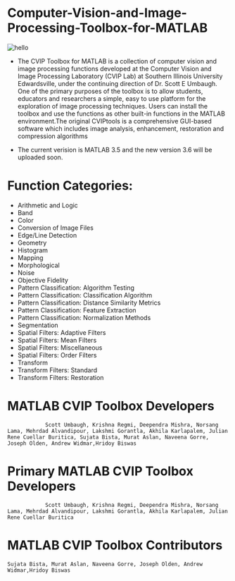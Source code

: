 # Computer-Vision-and-Image-Processing-Toolbox-for-MATLAB
![hello](https://user-images.githubusercontent.com/53453731/91340649-f7b5f400-e79d-11ea-9ffb-9fa647607451.png)

* The CVIP Toolbox for MATLAB is a collection of computer vision and image processing functions developed at the Computer Vision and Image Processing Laboratory (CVIP Lab) at Southern Illinois University Edwardsville, under the continuing direction of Dr. Scott E Umbaugh. One of the primary purposes of the toolbox is to allow students, educators and researchers a simple, easy to use platform for the exploration of image processing techniques. Users can install the toolbox and use the functions as other built-in functions in the MATLAB environment.The original CVIPtools is a comprehensive GUI-based software which includes image analysis, enhancement, restoration and compression algorithms

* The current verision is MATLAB 3.5 and the new version 3.6 will be uploaded soon.
# Function Categories:
- Arithmetic and Logic
- Band
- Color
- Conversion of Image Files
- Edge/Line Detection
- Geometry
- Histogram
- Mapping
- Morphological
- Noise
- Objective Fidelity
- Pattern Classification: Algorithm Testing
- Pattern Classification: Classification Algorithm
- Pattern Classification: Distance Similarity Metrics
- Pattern Classification: Feature Extraction
- Pattern Classification: Normalization Methods
- Segmentation
- Spatial Filters: Adaptive Filters
- Spatial Filters: Mean Filters
- Spatial Filters: Miscellaneous
- Spatial Filters: Order Filters
- Transform
- Transform Filters: Standard
- Transform Filters: Restoration

# MATLAB CVIP Toolbox Developers 
                Scott Umbaugh, Krishna Regmi, Deependra Mishra, Norsang Lama, Mehrdad Alvandipour, Lakshmi Gorantla, Akhila Karlapalem, Julian Rene Cuellar Buritica, Sujata Bista, Murat Aslan, Naveena Gorre, Joseph Olden, Andrew Widmar,Hridoy Biswas

# Primary MATLAB CVIP Toolbox Developers 
                Scott Umbaugh, Krishna Regmi, Deependra Mishra, Norsang Lama, Mehrdad Alvandipour, Lakshmi Gorantla, Akhila Karlapalem, Julian Rene Cuellar Buritica

# MATLAB CVIP Toolbox Contributors
	Sujata Bista, Murat Aslan, Naveena Gorre, Joseph Olden, Andrew Widmar,Hridoy Biswas

